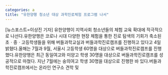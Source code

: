```yaml
---
categories: a
title: "유한양행 청소년 대상 과학진로체험 프로그램 나서"
---
```

[뉴스포스트=이상진 기자] 유한양행이 지역사회 청소년들의 체험 교육 확대에 적극적으로 나선다.유한양행은 코로나 시대 다양한 현장 체험을 통한 진로 탐색의 기회가 축소된 초ㆍ중ㆍ고등학생들을 위해 버들과학교실과 버들과학진로캠프를 진행하고 있다고 4일 밝혔다.올해는 7월과 9월, 서울시 고등학생 60명을 대상으로 버들과학진로캠프를 진행했다.유한양행은 최근 동일여고와 미양고 학생 30명을 대상으로 버들과학진로캠프를 성공적으로 마쳤다. 지난 7월에는 숭의여고 학생 30명을 대상으로 진행한 바 있다.버들과학진로캠프에서는 온라인 연구소 견학 및